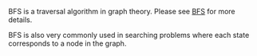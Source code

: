 BFS is a traversal algorithm in graph theory. Please see [BFS](../graph/bfs.md) for more details.

BFS is also very commonly used in searching problems where each state corresponds to a node in the graph.